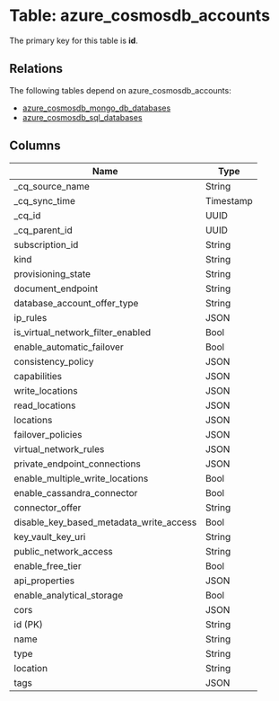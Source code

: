 # Table: azure_cosmosdb_accounts



The primary key for this table is **id**.

## Relations
The following tables depend on azure_cosmosdb_accounts:
  - [azure_cosmosdb_mongo_db_databases](azure_cosmosdb_mongo_db_databases.md)
  - [azure_cosmosdb_sql_databases](azure_cosmosdb_sql_databases.md)

## Columns
| Name          | Type          |
| ------------- | ------------- |
|_cq_source_name|String|
|_cq_sync_time|Timestamp|
|_cq_id|UUID|
|_cq_parent_id|UUID|
|subscription_id|String|
|kind|String|
|provisioning_state|String|
|document_endpoint|String|
|database_account_offer_type|String|
|ip_rules|JSON|
|is_virtual_network_filter_enabled|Bool|
|enable_automatic_failover|Bool|
|consistency_policy|JSON|
|capabilities|JSON|
|write_locations|JSON|
|read_locations|JSON|
|locations|JSON|
|failover_policies|JSON|
|virtual_network_rules|JSON|
|private_endpoint_connections|JSON|
|enable_multiple_write_locations|Bool|
|enable_cassandra_connector|Bool|
|connector_offer|String|
|disable_key_based_metadata_write_access|Bool|
|key_vault_key_uri|String|
|public_network_access|String|
|enable_free_tier|Bool|
|api_properties|JSON|
|enable_analytical_storage|Bool|
|cors|JSON|
|id (PK)|String|
|name|String|
|type|String|
|location|String|
|tags|JSON|
